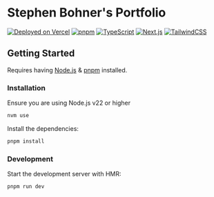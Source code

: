# Stephen Bohner's Portfolio

[![Deployed on Vercel](https://img.shields.io/badge/Deployed%20on-Vercel-black?style=for-the-badge&logo=vercel)](https://vercel.com/stephenbohner/portfolio)
[![pnpm](https://img.shields.io/badge/pnpm-2C2C2C?style=for-the-badge&logo=pnpm&logoColor=F69220)](https://pnpm.io/)
[![TypeScript](https://img.shields.io/badge/TypeScript-007ACC?style=for-the-badge&logo=typescript&logoColor=white)](https://www.typescriptlang.org/)
[![Next.js](https://img.shields.io/badge/Next.js-000000?style=for-the-badge&logo=next.js&logoColor=white)](https://nextjs.org/)
[![TailwindCSS](https://img.shields.io/badge/TailwindCSS-06B6D4?style=for-the-badge&logo=tailwindcss&logoColor=white)](https://tailwindcss.com/)


## Getting Started
Requires having [Node.js](https://nodejs.org/en) & [pnpm](https://pnpm.io/installation) installed.

### Installation
Ensure you are using Node.js v22 or higher
```bash
nvm use
```

Install the dependencies:

```bash
pnpm install
```

### Development

Start the development server with HMR:

```bash
pnpm run dev
```
